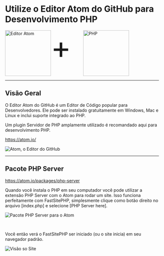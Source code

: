 # Utilize o Editor Atom do GitHub para Desenvolvimento PHP
<style>
    .logo-images { display:inline-flex; flex-direction:column; }
    .logo-images img { display:inline; width:150px; height:150px; }
    .logo-images img[alt='Atom Editor'] { height:80px; width:80px; margin-top:35px; margin-right:30px; }
    .logo-images span { font-size:100px; margin-right: 40px; margin-top: -5px; }
    @media (min-width:500px) {
        .logo-images { flex-direction:row; }
    }
</style>
<div class="logo-images">
    <img src="../../img/logos/atom.png" alt="Editor Atom">
    <span>+</span>
    <img src="../../img/logos/php.svg" alt="PHP">
</div>

---
## Visão Geral
O Editor Atom do GitHub é um Editor de Código popular para Desenvolvedores. Ele pode ser instalado gratuitamente em Windows, Mac e Linux e inclui suporte integrado ao PHP.

Um plugin Servidor de PHP amplamente utilizado é recomandado aqui para desenvolvimento PHP.

https://atom.io/

![Atom, o Editor do GitHub](https://dydn9njgevbmp.cloudfront.net/img/docs/edit_with_atom/0_Atom_Editor.png)

---
## Pacote PHP Server

https://atom.io/packages/php-server

Quando você instala o PHP em seu computador você pode utilizar a extensão PHP Server com o Atom para rodar um site. Isso funciona perfeitamente com FastSitePHP, simplesmente clique como botão direito no arquivo [index.php] e selecione [PHP Server here].

![Pacote PHP Server para o Atom](https://dydn9njgevbmp.cloudfront.net/img/docs/edit_with_atom/1_Run_PHP_Server.png)

&nbsp;

Você então verá o FastSitePHP ser iniciado (ou o site inicia) em seu navegador padrão.

![Visão so Site](https://dydn9njgevbmp.cloudfront.net/img/docs/edit_with_atom/2_View_Site.png)
